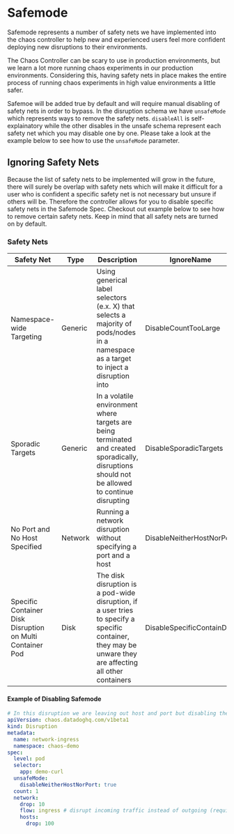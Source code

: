 # Safemode

Safemode represents a number of safety nets we have implemented into the chaos controller to help new and experienced users feel more confident deploying new disruptions to their environments.

The Chaos Controller can be scary to use in production environments, but we learn a lot more running chaos experiments in our production environments. Considering this, having safety nets in place makes the entire process of running chaos experiments in high value environments a little safer.

Safemoe will be added true by default and will require manual disabling of safety nets in order to bypass. In the disruption schema we have `unsafeMode` which represents ways to remove the safety nets.
`disableAll` is self-explainatory while the other disables in the unsafe schema represent each safety net which you may disable one by one.
Please take a look at the example below to see how to use the `unsafeMode` parameter.

## Ignoring Safety Nets

Because the list of safety nets to be implemented will grow in the future, there will surely be overlap with safety nets which will make it difficult for a user who is confident a specific safety net is not necessary but unsure if others will be.
Therefore the controller allows for you to disable specific safety nets in the Safemode Spec. Checkout out example below to see how to remove certain safety nets.
Keep in mind that all safety nets are turned on by default.

### Safety Nets

| Safety Net                                                | Type | Description                                                                                                                                               | IgnoreName                 |
|-----------------------------------------------------------| ----------- |-----------------------------------------------------------------------------------------------------------------------------------------------------------|----------------------------|
| Namespace-wide Targeting                                  | Generic | Using generical label selectors (e.x. X) that selects a majority of pods/nodes in a namespace as a target to inject a disruption into                     | DisableCountTooLarge       |
| Sporadic Targets                                          | Generic | In a volatile environment where targets are being terminated and created sporadically, disruptions should not be allowed to continue disrupting           | DisableSporadicTargets     |
| No Port and No Host Specified                             | Network | Running a network disruption without specifying a port and a host                                                                                         | DisableNeitherHostNorPort  |
| Specific Container Disk Disruption on Multi Container Pod | Disk    | The disk disruption is a pod-wide disruption, if a user tries to specify a specific container, they may be unware they are affecting all other containers | DisableSpecificContainDisk |


#### Example of Disabling Safemode

```yaml
# In this disruption we are leaving out host and port but disabling the safety net that catches it so we can continue the disruption
apiVersion: chaos.datadoghq.com/v1beta1
kind: Disruption
metadata:
  name: network-ingress
  namespace: chaos-demo
spec:
  level: pod
  selector:
    app: demo-curl
  unsafeMode:
    disableNeitherHostNorPort: true
  count: 1
  network:
    drop: 10
    flow: ingress # disrupt incoming traffic instead of outgoing (requires at least a port or a host to be specified, only works for TCP, please read implementation details before using to know the current limitations)
    hosts:
      drop: 100
```







